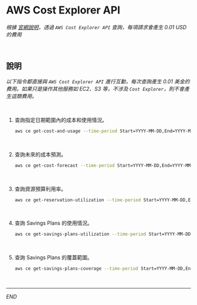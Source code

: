 # AWS Cost Explorer API

_根據 [官網說明](https://aws.amazon.com/tw/aws-cost-management/aws-cost-explorer/pricing/)，透過 `AWS Cost Explorer API` 查詢，每項請求會產生 0.01 USD 的費用_

<br>

## 說明

_以下指令都直接與 `AWS Cost Explorer API` 進行互動，每次查詢產生 0.01 美金的費用。如果只是操作其他服務如 EC2、S3 等，不涉及 `Cost Explorer`，則不會產生這類費用。_

<br>

1. 查詢指定日期範圍內的成本和使用情況。

    ```bash
    aws ce get-cost-and-usage --time-period Start=YYYY-MM-DD,End=YYYY-MM-DD --granularity DAILY --metrics "UnblendedCost"
    ```

<br>

2. 查詢未來的成本預測。

    ```bash
    aws ce get-cost-forecast --time-period Start=YYYY-MM-DD,End=YYYY-MM-DD --metric "UNBLENDED_COST" --granularity DAILY
    ```

<br>

3. 查詢資源預算利用率。

    ```bash
    aws ce get-reservation-utilization --time-period Start=YYYY-MM-DD,End=YYYY-MM-DD --granularity DAILY
    ```

<br>

4. 查詢 Savings Plans 的使用情況。

    ```bash
    aws ce get-savings-plans-utilization --time-period Start=YYYY-MM-DD,End=YYYY-MM-DD --granularity DAILY
    ```

<br>

5. 查詢 Savings Plans 的覆蓋範圍。

    ```bash
    aws ce get-savings-plans-coverage --time-period Start=YYYY-MM-DD,End=YYYY-MM-DD --granularity DAILY
    ```

<br>

___

_END_